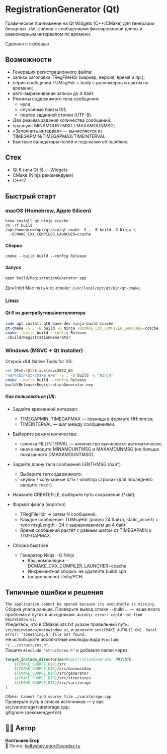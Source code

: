 # RegistrationGenerator (Qt) 

Графическое приложение на Qt Widgets (C++/CMake) для генерации бинарных .dat-файлов с сообщениями фиксированной длины и равномерным интервалом по времени.

Сделано с любовью

## Возможности

- Генерация регистрационного файла:
- запись заголовка TRegFileHdr (маркер, версия, время и пр.);
- серия сообщений TUMsgHdr + body c равномерным шагом по времени;
- авто-выравнивание записи до 4 байт.
- Режимы содержимого тела сообщения:
	- нули;
	- случайные байты 0/1;
	- повтор заданной строки (UTF-8).
- Два режима задания количества сообщений:
- вручную: MINAMOUNTMSG / MAXAMOUNMSG;
- «Заполнить интервал» — вычисляется из TIMEGAPMIN/TIMEGAPMAX/TIMEINTERVAL.
- Быстрые валидаторы полей и подсказки об ошибках.

## Стек
- Qt 6 (или Qt 5) — Widgets
- CMake (Ninja рекомендуем)
- C++17

## Быстрый старт

### macOS (Homebrew, Apple Silicon)
```
brew install qt ninja ccache
rm -rf build
/opt/homebrew/opt/qt/bin/qt-cmake -S . -B build -G Ninja \
  -DCMAKE_CXX_COMPILER_LAUNCHER=ccache
```
#### Сборка
```
cmake --build build --config Release
```
#### Запуск
```bash
open build/RegistrationGenerator.app
```
Для Intel Mac путь к qt-cmake: ``/usr/local/opt/qt/bin/qt-cmake.``

### Linux

#### Qt 6 из дистрибутива/инсталлятора
```bash
sudo apt install qt6-base-dev ninja-build ccache
qt-cmake -S . -B build -G Ninja -DCMAKE_CXX_COMPILER_LAUNCHER=ccache
cmake --build build --config Release
./build/RegistrationGenerator
```
### Windows (MSVC + Qt Installer)

Открой x64 Native Tools for VS:
```bash
set QT=C:\Qt\6.x.x\msvc2022_64
"%QT%\bin\qt-cmake.exe" -S . -B build -G "Ninja"
cmake --build build --config Release
build\Release\RegistrationGenerator.exe
```
##### Как пользоваться (UI):
- Задайте временной интервал:
  - TIMEGAPMIN, TIMEGAPMAX — границы в формате HH:mm:ss;
  - TIMEINTERVAL — шаг между сообщениями.
- Выберите режим количества:
  - галочка FILLINTERVAL — количество вычислится автоматически;
  - иначе введите MINAMOUNTMSG и MAXAMOUNMSG (не больше показанного DMAXAMOUNTMSG).
- Задайте длину тела сообщения LENTHMSG (байт).
  - Выберите тип содержимого:
  - «нули» / «случайные 0/1» / «повтор строки» (для последнего введите текст).
- Нажмите CREATEFILE, выберите путь сохранения (*.dat).

- Формат файла (коротко)
  - TRegFileHdr → затем N сообщений.
  - Каждое сообщение: TUMsgHdr (ровно 24 байта, static_assert) + тело msgLength - 24 с выравниванием до 4 байт.
  - Время сообщений растёт с равным шагом от TIMEGAPMIN к TIMEGAPMAX.

- Сборка быстрее
  - Генератор Ninja: -G Ninja
	-	Кэш компиляции: -DCMAKE_CXX_COMPILER_LAUNCHER=ccache
	-	Инкрементная сборка: не удаляйте build/ зря
	-	(опционально) Unity/PCH:

## Типичные ошибки и решения
`` The application cannot be opened because its executable is missing. `` \
Сборка упала раньше. Проверьте вывод cmake --build ... — чаще всего проблема в путях к исходникам.
`` AutoUic error: could not find mainwindow.ui. `` \
Убедитесь, что в CMakeLists.txt указан правильный путь: \
  `` src/mainwindow/mainwindow.ui ``, и включён `` set(CMAKE_AUTOUIC ON) `` .
`` fatal error: ‘something.h’ file not found. `` \
Не используйте абсолютные инклюды вида `` #include "/.../structures.h" ``. \
Пишите `` #include "structures.h" `` и добавьте папки через:
```cmake
target_include_directories(RegistrationGenerator PRIVATE
    ${CMAKE_SOURCE_DIR}/src
    ${CMAKE_SOURCE_DIR}/src/mainwindow
    ${CMAKE_SOURCE_DIR}/src/generator
    ${CMAKE_SOURCE_DIR}/src/structures
    ${CMAKE_SOURCE_DIR}/src/varstorage
)
```

``` CMake: Cannot find source file …/varstorage.cpp ``` \
Проверьте путь в списке источников — у нас src/varstorage/varstorage.cpp. \
gitignore (рекомендуется)

## 👨‍💻 Автор

**Колтышев Егор**  
📧 Почта: koltyshev.egor@yandex.ru 


